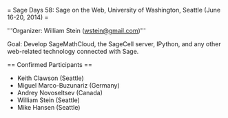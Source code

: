 = Sage Days 58: Sage on the Web, University of Washington, Seattle (June 16-20, 2014) =

'''Organizer: William Stein (wstein@gmail.com)'''

Goal: Develop SageMathCloud, the SageCell server, IPython, and any other web-related technology connected with Sage.

== Confirmed Participants ==

 * Keith Clawson (Seattle)
 * Miguel Marco-Buzunariz (Germany)
 * Andrey Novoseltsev (Canada)
 * William Stein (Seattle)
 * Mike Hansen (Seattle)
